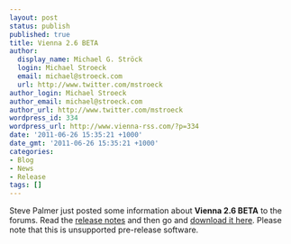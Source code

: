 ```yaml
---
layout: post
status: publish
published: true
title: Vienna 2.6 BETA
author:
  display_name: Michael G. Ströck
  login: Michael Stroeck
  email: michael@stroeck.com
  url: http://www.twitter.com/mstroeck
author_login: Michael Stroeck
author_email: michael@stroeck.com
author_url: http://www.twitter.com/mstroeck
wordpress_id: 334
wordpress_url: http://www.vienna-rss.com/?p=334
date: '2011-06-26 15:35:21 +1000'
date_gmt: '2011-06-26 15:35:21 +1000'
categories:
- Blog
- News
- Release
tags: []
---
```

Steve Palmer just posted some information about **Vienna 2.6 BETA** to the forums. Read the [release notes](http://www.cocoaforge.com/viewtopic.php?f=18&t=23397&sid=5f9c27964323b68d94fee06ebc950ea2) and then go and [download it here](http://sourceforge.net/projects/vienna-rss/files/TestVersions/2.6.0.2600/Vienna2.6.0.2600.zip/download). Please note that this is unsupported pre-release software.

